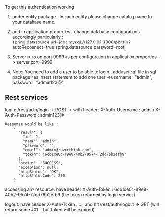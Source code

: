 
To get this authentication working
1. under entity package.. In each entity please change catalog name to your database name.
2. and in application properties.. change database configurations accordingly
    particularly :  spring.datasource.url=jdbc:mysql://127.0.0.1:3306/pbrain?autoReconnect=true
                    spring.datasource.password=root

3. Server runs on port 9999 as per configuration in application.properties -> server.port=9999

4. Note: You need to add a user to be able to login..
    adduser.sql file in sql package has insert statement to add one user ->username :  "admin", password : "admin123@".

Rest services
---------------
login:
    /rest/auth/login -> POST -> with headers
        X-Auth-Username : admin
        X-Auth-Password : admin123@

    Response would be like :
        {
          "result": {
            "id": 1,
            "name": "admin",
            "password": "",
            "email": "admin@razorthink.com",
            "token": "6cb1ce0c-89e8-40b2-9574-72dd76b2efb9"
          },
          "status": "SUCCESS",
          "exception": null,
          "httpStatus": "OK",
          "httpStatusCode": 200
        }

accessing any resource:
       have header
        X-Auth-Token : 6cb1ce0c-89e8-40b2-9574-72dd76b2efb9  (the token returned by login service)

logout:
        have header
            X-Auth-Token : ....
            and hit /rest/auth/logout -> GET (will return some 401 .. but token will be expired)
